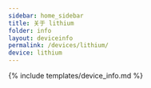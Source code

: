 ```yaml
---
sidebar: home_sidebar
title: 关于 lithium
folder: info
layout: deviceinfo
permalink: /devices/lithium/
device: lithium
---
```

{% include templates/device_info.md %}
